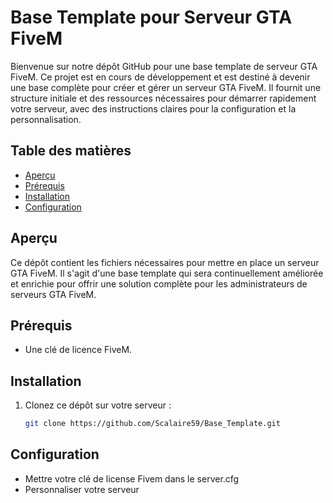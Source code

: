 # Base Template pour Serveur GTA FiveM

Bienvenue sur notre dépôt GitHub pour une base template de serveur GTA FiveM. Ce projet est en cours de développement et est destiné à devenir une base complète pour créer et gérer un serveur GTA FiveM. Il fournit une structure initiale et des ressources nécessaires pour démarrer rapidement votre serveur, avec des instructions claires pour la configuration et la personnalisation.

## Table des matières

- [Aperçu](#aperçu)
- [Prérequis](#prérequis)
- [Installation](#installation)
- [Configuration](#configuration)

## Aperçu

Ce dépôt contient les fichiers nécessaires pour mettre en place un serveur GTA FiveM. Il s'agit d'une base template qui sera continuellement améliorée et enrichie pour offrir une solution complète pour les administrateurs de serveurs GTA FiveM.

## Prérequis

- Une clé de licence FiveM.

## Installation

1. Clonez ce dépôt sur votre serveur :
   ```bash
   git clone https://github.com/Scalaire59/Base_Template.git

## Configuration

- Mettre votre clé de license Fivem dans le server.cfg
- Personnaliser votre serveur
